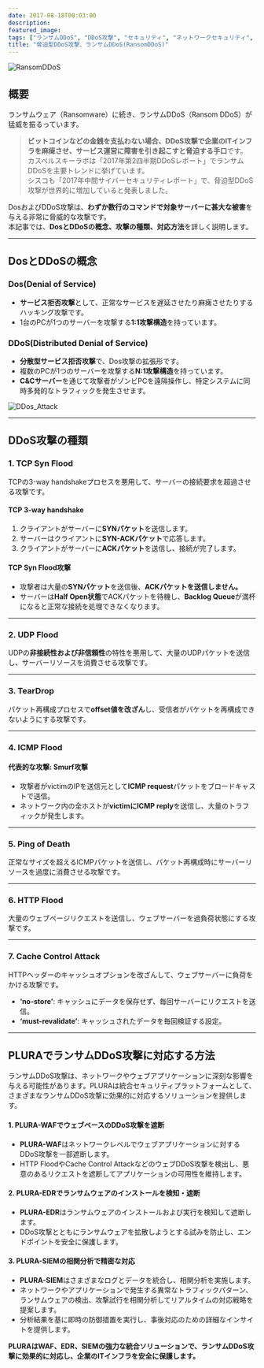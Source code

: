 ```yaml
---
date: 2017-08-18T00:03:00
description: 
featured_image: 
tags: ["ランサムDDoS", "DDoS攻撃", "セキュリティ", "ネットワークセキュリティ", "DDoS", "TCP Syn Flood", "HTTP Flood", "ICMP Flood"]
title: "脅迫型DDoS攻撃、ランサムDDoS(RansomDDoS)"
---
```


![RansomDDoS](https://github.com/user-attachments/assets/530eb5ac-21e9-4443-8cf0-7daa6fe52e3a)

## 概要

ランサムウェア（Ransomware）に続き、ランサムDDoS（Ransom DDoS）が猛威を振るっています。

> **ビットコインなどの金銭を支払わない場合、DDoS攻撃で企業のITインフラを麻痺させ、サービス運営に障害を引き起こすと脅迫する手口**です。  
> カスペルスキーラボは「2017年第2四半期DDoSレポート」でランサムDDoSを主要トレンドに挙げています。  
> シスコも「2017年中間サイバーセキュリティレポート」で、脅迫型DDoS攻撃が世界的に増加していると発表しました。

DosおよびDDoS攻撃は、**わずか数行のコマンドで対象サーバーに甚大な被害**を与える非常に脅威的な攻撃です。  
本記事では、**DosとDDoSの概念、攻撃の種類、対応方法**を詳しく説明します。

---

## DosとDDoSの概念

### Dos(Denial of Service)
- **サービス拒否攻撃**として、正常なサービスを遅延させたり麻痺させたりするハッキング攻撃です。
- 1台のPCが1つのサーバーを攻撃する**1:1攻撃構造**を持っています。

### DDoS(Distributed Denial of Service)
- **分散型サービス拒否攻撃**で、Dos攻撃の拡張形です。
- 複数のPCが1つのサーバーを攻撃する**N:1攻撃構造**を持っています。
- **C&Cサーバー**を通じて攻撃者がゾンビPCを遠隔操作し、特定システムに同時多発的なトラフィックを発生させます。

![DDos_Attack](https://github.com/user-attachments/assets/7e3b5e3a-f8ef-49cc-aca9-4a94da692c59)

---

## DDoS攻撃の種類

### 1. TCP Syn Flood
TCPの3-way handshakeプロセスを悪用して、サーバーの接続要求を超過させる攻撃です。

#### **TCP 3-way handshake**
1. クライアントがサーバーに**SYNパケット**を送信します。
2. サーバーはクライアントに**SYN-ACKパケット**で応答します。
3. クライアントがサーバーに**ACKパケット**を送信し、接続が完了します。

#### **TCP Syn Flood攻撃**
- 攻撃者は大量の**SYNパケット**を送信後、**ACKパケットを送信しません。**
- サーバーは**Half Open状態**でACKパケットを待機し、**Backlog Queue**が満杯になると正常な接続を処理できなくなります。

---

### 2. UDP Flood
UDPの**非接続性および非信頼性**の特性を悪用して、大量のUDPパケットを送信し、サーバーリソースを消費させる攻撃です。

---

### 3. TearDrop
パケット再構成プロセスで**offset値を改ざん**し、受信者がパケットを再構成できないようにする攻撃です。

---

### 4. ICMP Flood
#### 代表的な攻撃: Smurf攻撃
- 攻撃者がvictimのIPを送信元として**ICMP request**パケットをブロードキャストで送信。
- ネットワーク内の全ホストが**victimにICMP reply**を送信し、大量のトラフィックが発生します。

---

### 5. Ping of Death
正常なサイズを超えるICMPパケットを送信し、パケット再構成時にサーバーリソースを過度に消費させる攻撃です。

---

### 6. HTTP Flood
大量のウェブページリクエストを送信し、ウェブサーバーを過負荷状態にする攻撃です。

---

### 7. Cache Control Attack
HTTPヘッダーのキャッシュオプションを改ざんして、ウェブサーバーに負荷をかける攻撃です。
- **‘no-store’**: キャッシュにデータを保存せず、毎回サーバーにリクエストを送信。
- **‘must-revalidate’**: キャッシュされたデータを毎回検証する設定。

---

## PLURAでランサムDDoS攻撃に対応する方法

ランサムDDoS攻撃は、ネットワークやウェブアプリケーションに深刻な影響を与える可能性があります。PLURAは統合セキュリティプラットフォームとして、さまざまなランサムDDoS攻撃に効果的に対応するソリューションを提供します。

#### **1. PLURA-WAFでウェブベースのDDoS攻撃を遮断**
- **PLURA-WAF**はネットワークレベルでウェブアプリケーションに対するDDoS攻撃を一部遮断します。
- HTTP FloodやCache Control AttackなどのウェブDDoS攻撃を検出し、悪意のあるリクエストを遮断してアプリケーションの可用性を維持します。

#### **2. PLURA-EDRでランサムウェアのインストールを検知・遮断**
- **PLURA-EDR**はランサムウェアのインストールおよび実行を検知して遮断します。
- DDoS攻撃とともにランサムウェアを拡散しようとする試みを防止し、エンドポイントを安全に保護します。

#### **3. PLURA-SIEMの相関分析で精密な対応**
- **PLURA-SIEM**はさまざまなログとデータを統合し、相関分析を実施します。
- ネットワークやアプリケーションで発生する異常なトラフィックパターン、ランサムウェアの検出、攻撃試行を相関分析してリアルタイムの対応戦略を提案します。
- 分析結果を基に即時の防御措置を実行し、事後対応のための詳細なインサイトを提供します。

**PLURAはWAF、EDR、SIEMの強力な統合ソリューションで、ランサムDDoS攻撃に効果的に対応し、企業のITインフラを安全に保護します。**

